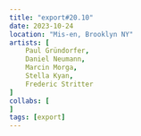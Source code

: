 ```yaml
---
title: "export#20.10"
date: 2023-10-24
location: "Mis-en, Brooklyn NY"
artists: [
	Paul Gründorfer,
	Daniel Neumann,
	Marcin Morga,
	Stella Kyan,
	Frederic Stritter
]
collabs: [
]
tags: [export]
---
```

